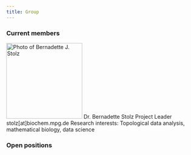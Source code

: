```yaml
---
title: Group
---
```


### Current members

<img src="/images/group_fotos/Stolz_lowRes.jpg" alt="Photo of Bernadette J. Stolz" width="200" />  
Dr. Bernadette Stolz  
Project Leader  
stolz[at]biochem.mpg.de  
Research interests: Topological data analysis, mathematical biology, data science  

### Open positions
